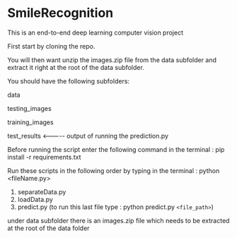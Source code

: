 # SmileRecognition

This is an end-to-end deep learning computer vision project

First start by cloning the repo. 

You will then want unzip the images.zip file from the data subfolder and extract it right at the root of the data subfolder.


You should have the following subfolders:


data

   testing_images

   training_images

  test_results       <----- output of running the prediction.py



Before running the script enter the following command in the terminal : pip install -r requirements.txt

Run these scripts in the following order by typing in the terminal  : python <fileName.py>

1) separateData.py
2) loadData.py
3) predict.py  (to run this last file type : python predict.py `<file_path>`)

under data subfolder there is an images.zip file which needs to be extracted at the root of the data folder
